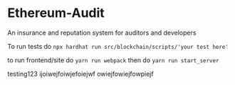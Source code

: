 # Ethereum-Audit
An insurance and reputation system for auditors and developers

To run tests do ```npx hardhat run src/blockchain/scripts/'your test here'```

to run frontend/site do ```yarn run webpack```
then do ```yarn run start_server```

testing123
ijoiwejfoiwjefoiejwf
owiejfowiejfowpiejf